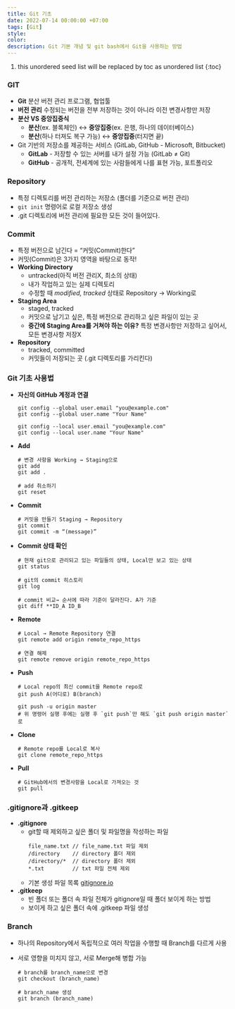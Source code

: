 ```yaml
---
title: Git 기초
date: 2022-07-14 00:00:00 +07:00
tags: [Git]
style:
color:
description: Git 기본 개념 및 git bash에서 Git을 사용하는 방법
---
```


1. this unordered seed list will be replaced by toc as unordered list
{:toc}

### GIT

- **Git** 분산 버전 관리 프로그램, 협업툴
- **버전 관리** 수정되는 버전을 전부 저장하는 것이 아니라 이전 변경사항만 저장
- **분산 VS 중앙집중식**
  - **분산**(ex. 블록체인) ↔ **중앙집중**(ex. 은행, 하나의 데이터베이스)
  - **분산**(하나 터져도 복구 가능) ↔ **중앙집중**(터지면 끝)
- Git 기반의 저장소를 제공하는 서비스 (GitLab, GitHub - Microsoft, Bitbucket)
  - **GitLab** - 저장할 수 있는 서버를 내가 설정 가능 (GitLab ≠ Git)
  - **GitHub** - 공개적, 전세계에 있는 사람들에게 나를 표현 가능, 포트폴리오

### Repository

- 특정 디렉토리를 버전 관리하는 저장소 (폴더를 기준으로 버전 관리)
- `git init` 명령어로 로컬 저장소 생성
- .git 디렉토리에 버전 관리에 필요한 모든 것이 들어있다.

### Commit

- 특정 버전으로 남긴다 = “커밋(Commit)한다”
- 커밋(Commit)은 3가지 영역을 바탕으로 동작!
- **Working Directory**  
  - untracked(아직 버전 관리X, 최소의 상태)
  - 내가 작업하고 있는 실제 디렉토리
  - 수정할 때 _modified, tracked_ 상태로 Repository → Working로
- **Staging Area**  
  - staged, tracked
  - 커밋으로 남기고 싶은, 특정 버전으로 관리하고 싶은 파일이 있는 곳
  - **중간에 Staging Area를 거쳐야 하는 이유?** 특정 변경사항만 저장하고 싶어서, 모든 변경사항 저장X
- **Repository**  
  - tracked, committed
  - 커밋들이 저장되는 곳 (.git 디렉토리를 가리킨다)

### Git 기초 사용법

- **자신의 GitHub 계정과 연결**

  ```git
  git config --global user.email "you@example.com"
  git config --global user.name "Your Name"

  git config --local user.email "you@example.com"
  git config --local user.name "Your Name"
  ```

- **Add**

  ```git
  # 변경 사항을 Working → Staging으로
  git add
  git add .

  # add 취소하기
  git reset
  ```

- **Commit**

  ```git
  # 커밋을 만들기 Staging → Repository
  git commit
  git commit -m “(message)”
  ```

- **Commit 상태 확인**
  
  ```git
  # 현재 git으로 관리되고 있는 파일들의 상태, Local만 보고 있는 상태
  git status

  # git의 commit 히스토리
  git log

  # commit 비교→ 순서에 따라 기준이 달라진다. A가 기준
  git diff **ID_A ID_B
  ```

- **Remote**
  
  ```git
  # Local → Remote Repository 연결
  git remote add origin remote_repo_https

  # 연결 해제
  git remote remove origin remote_repo_https
  ```

- **Push**
  
  ```git
  # Local repo의 최신 commit을 Remote repo로
  git push A(어디로) B(branch)

  git push -u origin master
  # 위 명령어 실행 후에는 실행 후 `git push`만 해도 `git push origin master`로
  ```

- **Clone**
  
  ```git
  # Remote repo를 Local로 복사
  git clone remote_repo_https
  ```

- **Pull**
  
  ```git
  # GitHub에서의 변경사항을 Local로 가져오는 것
  git pull
  ```

### .gitignore과 .gitkeep

- **.gitignore**
  - git할 때 제외하고 싶은 폴더 및 파일명을 작성하는 파일
    ```git
    file_name.txt // file_name.txt 파일 제외
    /directory    // directory 폴더 제외
    /directory/*  // directory 폴더 제외
    *.txt         // txt 파일 전체 제외
    ```
  - 기본 생성 파일 목록 [gitignore.io](https://www.toptal.com/developers/gitignore/)
- **.gitkeep**
  - 빈 폴더 또는 폴더 속 파일 전체가 gitignore일 때 폴더 보이게 하는 방법
  - 보이게 하고 싶은 폴더 속에 .gitkeep 파일 생성

### Branch

- 하나의 Repository에서 독립적으로 여러 작업을 수행할 때 Branch를 다르게 사용
- 서로 영향을 미치지 않고, 서로 Merge해 병합 가능

  ```git
  # branch를 branch_name으로 변경
  git checkout (branch_name)

  # branch_name 생성
  git branch (branch_name)
  ```
